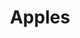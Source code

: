 ---
url: https://prdwebappstorage.blob.core.windows.net/kansaspattons/images/gallery-2009-10-28/photo00572.jpg
index: 8
title: Apples
---